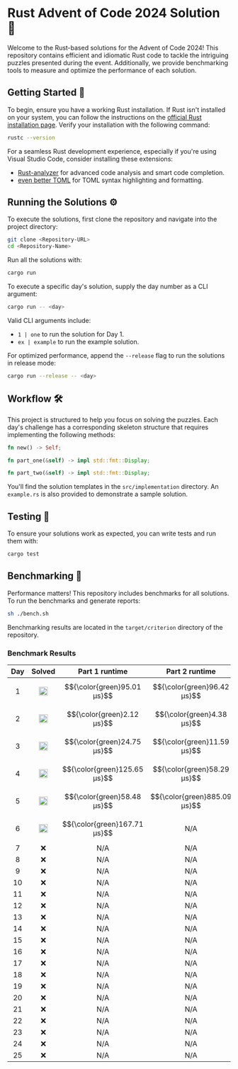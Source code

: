 # Rust Advent of Code 2024 Solution 🦀

Welcome to the Rust-based solutions for the Advent of Code 2024! This repository contains efficient and idiomatic Rust code to tackle the intriguing puzzles presented during the event. Additionally, we provide benchmarking tools to measure and optimize the performance of each solution.

## Getting Started 🚀

To begin, ensure you have a working Rust installation. If Rust isn't installed on your system, you can follow the instructions on the [official Rust installation page](https://www.rust-lang.org/tools/install). Verify your installation with the following command:

```bash
rustc --version
```

For a seamless Rust development experience, especially if you're using Visual Studio Code, consider installing these extensions:

- [Rust-analyzer](https://marketplace.visualstudio.com/items?itemName=rust-lang.rust-analyzer) for advanced code analysis and smart code completion.
- [even better TOML](https://marketplace.visualstudio.com/items?itemName=tamasfe.even-better-toml) for TOML syntax highlighting and formatting.

## Running the Solutions ⚙️

To execute the solutions, first clone the repository and navigate into the project directory:

```bash
git clone <Repository-URL>
cd <Repository-Name>
```

Run all the solutions with:

```bash
cargo run
```

To execute a specific day's solution, supply the day number as a CLI argument:

```bash
cargo run -- <day>
```

Valid CLI arguments include:

- `1 | one` to run the solution for Day 1.
- `ex | example` to run the example solution.

For optimized performance, append the `--release` flag to run the solutions in release mode:

```bash
cargo run --release -- <day>
```

## Workflow 🛠️

This project is structured to help you focus on solving the puzzles. Each day's challenge has a corresponding skeleton structure that requires implementing the following methods:

```rust
fn new() -> Self;

fn part_one(&self) -> impl std::fmt::Display;

fn part_two(&self) -> impl std::fmt::Display;
```

You'll find the solution templates in the `src/implementation` directory. An `example.rs` is also provided to demonstrate a sample solution.

## Testing 🧪

To ensure your solutions work as expected, you can write tests and run them with:

```bash
cargo test
```

## Benchmarking 💪

Performance matters! This repository includes benchmarks for all solutions. To run the benchmarks and generate reports:

```bash
sh ./bench.sh
```

Benchmarking results are located in the `target/criterion` directory of the repository.


### Benchmark Results

Day  |  Solved                                                                                   |  Part 1 runtime                 |  Part 2 runtime               
:---:|:-----------------------------------------------------------------------------------------:|:-------------------------------:|:------------------------------:
1    |  <img src="https://www.rust-lang.org/logos/rust-logo-32x32.png" alt="Rust" width="20" />  |  $${\color{green}95.01 μs}$$    |  $${\color{green}96.42 μs}$$  
2    |  <img src="https://www.rust-lang.org/logos/rust-logo-32x32.png" alt="Rust" width="20" />  |  $${\color{green}2.12 μs}$$     |  $${\color{green}4.38 μs}$$   
3    |  <img src="https://www.rust-lang.org/logos/rust-logo-32x32.png" alt="Rust" width="20" />  |  $${\color{green}24.75 μs}$$    |  $${\color{green}11.59 μs}$$  
4    |  <img src="https://www.rust-lang.org/logos/rust-logo-32x32.png" alt="Rust" width="20" />  |  $${\color{green}125.65 μs}$$   |  $${\color{green}58.29 μs}$$  
5    |  <img src="https://www.rust-lang.org/logos/rust-logo-32x32.png" alt="Rust" width="20" />  |  $${\color{green}58.48 μs}$$    |  $${\color{green}885.09 μs}$$ 
6    |  <img src="https://www.rust-lang.org/logos/rust-logo-32x32.png" alt="Rust" width="20" />  |  $${\color{green}167.71 μs}$$   |  N/A                          
7    |  :x:                                                                                      |  N/A                            |  N/A                          
8    |  :x:                                                                                      |  N/A                            |  N/A                          
9    |  :x:                                                                                      |  N/A                            |  N/A                          
10   |  :x:                                                                                      |  N/A                            |  N/A                          
11   |  :x:                                                                                      |  N/A                            |  N/A                          
12   |  :x:                                                                                      |  N/A                            |  N/A                          
13   |  :x:                                                                                      |  N/A                            |  N/A                          
14   |  :x:                                                                                      |  N/A                            |  N/A                          
15   |  :x:                                                                                      |  N/A                            |  N/A                          
16   |  :x:                                                                                      |  N/A                            |  N/A                          
17   |  :x:                                                                                      |  N/A                            |  N/A                          
18   |  :x:                                                                                      |  N/A                            |  N/A                          
19   |  :x:                                                                                      |  N/A                            |  N/A                          
20   |  :x:                                                                                      |  N/A                            |  N/A                          
21   |  :x:                                                                                      |  N/A                            |  N/A                          
22   |  :x:                                                                                      |  N/A                            |  N/A                          
23   |  :x:                                                                                      |  N/A                            |  N/A                          
24   |  :x:                                                                                      |  N/A                            |  N/A                          
25   |  :x:                                                                                      |  N/A                            |  N/A                          

